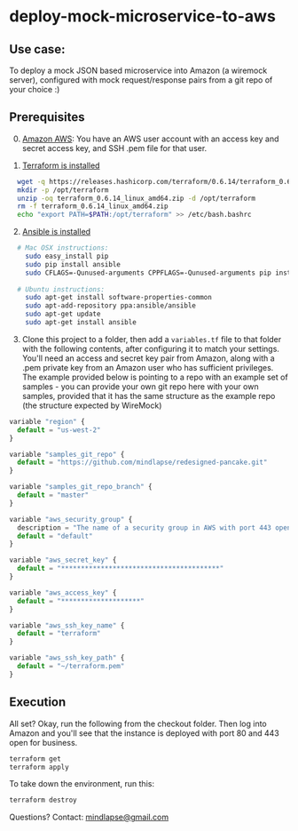 # deploy-mock-microservice-to-aws

##  Use case:  
To deploy a mock JSON based microservice into Amazon (a wiremock server),
configured with mock request/response pairs from a git repo of your choice :)

## Prerequisites

0) [Amazon AWS](https://aws.amazon.com/): You have an AWS user account with an access key and secret access key, and SSH .pem file for that user.

1) [Terraform is installed](https://www.terraform.io/intro/getting-started/install.html)

```bash
  wget -q https://releases.hashicorp.com/terraform/0.6.14/terraform_0.6.14_linux_amd64.zip
  mkdir -p /opt/terraform
  unzip -oq terraform_0.6.14_linux_amd64.zip -d /opt/terraform
  rm -f terraform_0.6.14_linux_amd64.zip
  echo "export PATH=$PATH:/opt/terraform" >> /etc/bash.bashrc
```

2) [Ansible is installed](http://docs.ansible.com/ansible/intro_installation.html#latest-releases-via-pip)

```bash
  # Mac OSX instructions:
    sudo easy_install pip
    sudo pip install ansible
    sudo CFLAGS=-Qunused-arguments CPPFLAGS=-Qunused-arguments pip install ansible
    
  # Ubuntu instructions:
    sudo apt-get install software-properties-common
    sudo apt-add-repository ppa:ansible/ansible
    sudo apt-get update
    sudo apt-get install ansible
```

3) Clone this project to a folder, then add a `variables.tf` file to that folder with the following contents,
after configuring it to match your settings.  You'll need an access and secret key pair from Amazon, along
with a .pem private key from an Amazon user who has sufficient privileges.   The example provided below is pointing to 
a repo with an example set of samples - you can provide your own git repo here with your own samples, provided that it
has the same structure as the example repo (the structure expected by WireMock)


```javascript
variable "region" {
  default = "us-west-2"
}

variable "samples_git_repo" {
  default = "https://github.com/mindlapse/redesigned-pancake.git"
}

variable "samples_git_repo_branch" {
  default = "master"
}

variable "aws_security_group" {
  description = "The name of a security group in AWS with port 443 open and internet access"
  default = "default"
}

variable "aws_secret_key" {
  default = "****************************************"
}

variable "aws_access_key" {
  default = "********************"
}

variable "aws_ssh_key_name" {
  default = "terraform"
}

variable "aws_ssh_key_path" {
  default = "~/terraform.pem"
}
```

## Execution

All set?  Okay, run the following from the checkout folder.  Then log into Amazon and you'll see that the 
instance is deployed with port 80 and 443 open for business.

```bash
terraform get
terraform apply
```

To take down the environment, run this:

```bash
terraform destroy
```


Questions?  Contact: mindlapse@gmail.com
